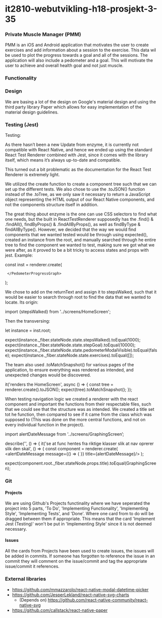 # it2810-webutvikling-h18-prosjekt-3-35

### Private Muscle Manager (PMM)
PMM is an iOS and Android application that motivates the user to create exercises and add information about a session to the exercise. This data wil be used to plot the progress towards a goal and all of the sessions. The application will also include a pedometer and a goal. This will motivate the user to achieve and overall health goal and not just muscle.

### Functionality

### Design
We are basing a lot of the design on Google's material design and using the third party library Paper which allows for easy implementation of the material design guidelines.

### Testing (Jest)

Testing:

As there hasn’t been a new Update from enzyme, it is currently not compatible with React Native, and hence we ended up using the standard React Test Renderer combined with Jest, since it comes with the library itself, which means it’s always up-to-date and compatible. 

This turned out a bit problematic as the documentation for the React Test Renderer is extremely light. 

We utilized the create function to create a component tree such that we can set up the different tests. We also chose to use the .toJSON() function instead of the .toTree, as we only saw it necessary to return a JavaScript object representing the HTML output of our React Native components, and not the components structure itself in addition. 

The great thing about enzyme is the one can use CSS selectors to find what one needs, but the built in ReactTestRenderer supposedly has the .find() & .findAll(), findByProps() & .findAllByProps(), as well as findByType & findAllByType(). However, we decided that the way we would find components that we wanted tested would be through using expected(), created an instance from the root, and manually searched through he entire tree to find the component we wanted to test, making sure we got what we were after, as it proved to be a bit tricky to access states and props with jest. Example: 

 const inst = renderer.create(
     <PedometerProgressGraph returnText={stepsWalked}>

     </PedometerProgressGraph>
 );

We chose to add on the returnText and assign it to stepsWalked, such that it would be easier to search through root to find the data that we wanted to locate. Its origin:

import {stepsWalked} from '../screens/HomeScreen';

Then the transversing:

 let instance = inst.root;

 expect(instance._fiber.stateNode.state.stepsWalked).toEqual(1000);
 expect(instance._fiber.stateNode.state.stepGoal).toEqual(10000);
 expect(instance._fiber.stateNode.state.pedometerModalVisible).toEqual(false);
 expect(instance._fiber.stateNode.state.exercises).toEqual([]);


The team also used .toMatchSnapshot() for various pages of the application, to ensure everything was rendered as intended, and unexpected changes would be discovered.

  it('renders the HomeScreen', async () => {
    const tree = renderer.create(<HomeScreen />).toJSON();
    expect(tree).toMatchSnapshot();
  });

When testing navigation logic we created a renderer with the react component and important the functions from their respectable files, such that we could see that the structure was as intended. We created a title set tot he function, then compared to see if it came from the class which was supposed to (This was done on the more central functions, and not on every individual function in the project).

import alertDateMessage from '../screens/GraphingScreen’;


   describe('<HomeScreen>', () => {
       it('se at func hentes fra riktige klasser slik at nav oprerer slik den skal', () => {
           const component = renderer.create(
               <alertDateMessage message={() => {
               }} title={alertDateMessage}/>
           );

expect(component.root._fiber.stateNode.props.title).toEqual(GraphingScreen);


### Git

#### Projects
We are using Github's Projects functinality where we have seperated the project into 5 parts, 'To Do', 'Implementing Functionality', 'Implementing Style', 'Implementing Tests', and 'Done'. Where one card from to do will be dragged between them if appropriate. This means that the card 'Implement Jest (Testing)' won't be put in 'Implementing Style' since it is not deemed necessary.

#### Issues
All the cards from Projects have been used to create issues, the issues will be added in commits. If someone has forgotten to reference the issue in an commit they will comment on the issue/commit and tag the appropriate issue/commit it references.

### External libraries
- https://github.com/mmazzarolo/react-native-modal-datetime-picker
- https://github.com/JesperLekland/react-native-svg-charts
    - (Depends on) https://github.com/react-native-community/react-native-svg
- https://github.com/callstack/react-native-paper
